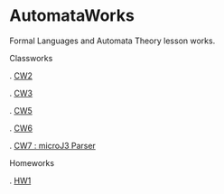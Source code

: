 # AutomataWorks
Formal Languages and Automata Theory lesson works.

Classworks

. [CW2](https://busenurkaraca.github.io/AutomataWorks/CW2.html)

. [CW3](https://busenurkaraca.github.io/AutomataWorks/CW3_Automata.html)

. [CW5](https://busenurkaraca.github.io/AutomataWorks/Expression.html)

. [CW6](https://busenurkaraca.github.io/AutomataWorks/CW6.html)

. [CW7 : microJ3 Parser](https://busenurkaraca.github.io/AutomataWorks/microJ3.html)

Homeworks

. [HW1](https://busenurkaraca.github.io/AutomataWorks/Homework1.html)
